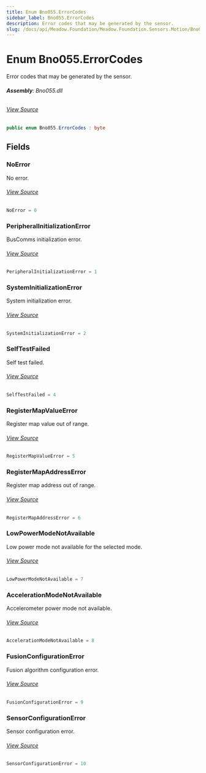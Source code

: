 ```yaml
---
title: Enum Bno055.ErrorCodes
sidebar_label: Bno055.ErrorCodes
description: Error codes that may be generated by the sensor.
slug: /docs/api/Meadow.Foundation/Meadow.Foundation.Sensors.Motion/Bno055.ErrorCodes
---
```

# Enum Bno055.ErrorCodes
Error codes that may be generated by the sensor.

###### **Assembly**: Bno055.dll
###### [View Source](https://github.com/WildernessLabs/Meadow.Foundation.git/blob/develop/Source/Meadow.Foundation.Peripherals/Sensors.Motion.Bno055/Driver/Bno055.Enums.cs#L27)
```csharp title="Declaration"
public enum Bno055.ErrorCodes : byte
```
## Fields
### NoError
No error.
###### [View Source](https://github.com/WildernessLabs/Meadow.Foundation.git/blob/develop/Source/Meadow.Foundation.Peripherals/Sensors.Motion.Bno055/Driver/Bno055.Enums.cs#L32)
```csharp title="Declaration"
NoError = 0
```
### PeripheralInitializationError
BusComms initialization error.
###### [View Source](https://github.com/WildernessLabs/Meadow.Foundation.git/blob/develop/Source/Meadow.Foundation.Peripherals/Sensors.Motion.Bno055/Driver/Bno055.Enums.cs#L37)
```csharp title="Declaration"
PeripheralInitializationError = 1
```
### SystemInitializationError
System initialization error.
###### [View Source](https://github.com/WildernessLabs/Meadow.Foundation.git/blob/develop/Source/Meadow.Foundation.Peripherals/Sensors.Motion.Bno055/Driver/Bno055.Enums.cs#L42)
```csharp title="Declaration"
SystemInitializationError = 2
```
### SelfTestFailed
Self test failed.
###### [View Source](https://github.com/WildernessLabs/Meadow.Foundation.git/blob/develop/Source/Meadow.Foundation.Peripherals/Sensors.Motion.Bno055/Driver/Bno055.Enums.cs#L47)
```csharp title="Declaration"
SelfTestFailed = 4
```
### RegisterMapValueError
Register map value out of range.
###### [View Source](https://github.com/WildernessLabs/Meadow.Foundation.git/blob/develop/Source/Meadow.Foundation.Peripherals/Sensors.Motion.Bno055/Driver/Bno055.Enums.cs#L52)
```csharp title="Declaration"
RegisterMapValueError = 5
```
### RegisterMapAddressError
Register map address out of range.
###### [View Source](https://github.com/WildernessLabs/Meadow.Foundation.git/blob/develop/Source/Meadow.Foundation.Peripherals/Sensors.Motion.Bno055/Driver/Bno055.Enums.cs#L57)
```csharp title="Declaration"
RegisterMapAddressError = 6
```
### LowPowerModeNotAvailable
Low power mode not available for the selected mode.
###### [View Source](https://github.com/WildernessLabs/Meadow.Foundation.git/blob/develop/Source/Meadow.Foundation.Peripherals/Sensors.Motion.Bno055/Driver/Bno055.Enums.cs#L62)
```csharp title="Declaration"
LowPowerModeNotAvailable = 7
```
### AccelerationModeNotAvailable
Accelerometer power mode not available.
###### [View Source](https://github.com/WildernessLabs/Meadow.Foundation.git/blob/develop/Source/Meadow.Foundation.Peripherals/Sensors.Motion.Bno055/Driver/Bno055.Enums.cs#L67)
```csharp title="Declaration"
AccelerationModeNotAvailable = 8
```
### FusionConfigurationError
Fusion algorithm configuration error.
###### [View Source](https://github.com/WildernessLabs/Meadow.Foundation.git/blob/develop/Source/Meadow.Foundation.Peripherals/Sensors.Motion.Bno055/Driver/Bno055.Enums.cs#L72)
```csharp title="Declaration"
FusionConfigurationError = 9
```
### SensorConfigurationError
Sensor configuration error.
###### [View Source](https://github.com/WildernessLabs/Meadow.Foundation.git/blob/develop/Source/Meadow.Foundation.Peripherals/Sensors.Motion.Bno055/Driver/Bno055.Enums.cs#L77)
```csharp title="Declaration"
SensorConfigurationError = 10
```
